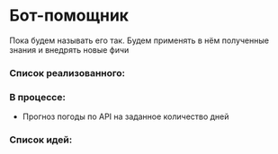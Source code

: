 # Бот-помощник
Пока будем называть его так.
Будем применять в нём полученные знания и внедрять новые фичи

### Список реализованного:


### В процессе:
* Прогноз погоды по API на заданное количество дней

### Список идей:

